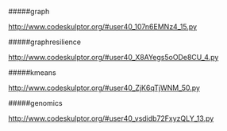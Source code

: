 #####graph

http://www.codeskulptor.org/#user40_107n6EMNz4_15.py  

#####graphresilience
  
http://www.codeskulptor.org/#user40_X8AYegs5oODe8CU_4.py  

#####kmeans

http://www.codeskulptor.org/#user40_ZjK6qTjWNM_50.py

#####genomics

http://www.codeskulptor.org/#user40_vsdidb72FxyzQLY_13.py
